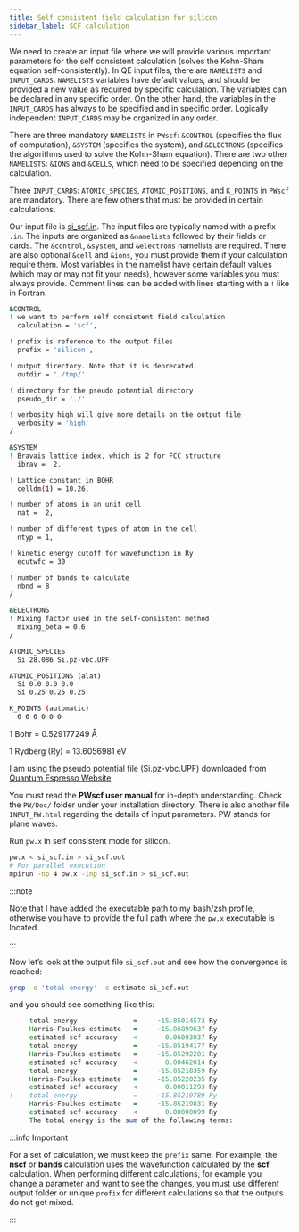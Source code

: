 ```yaml
---
title: Self consistent field calculation for silicon
sidebar_label: SCF calculation
---
```


We need to create an input file where we will provide various important
parameters for the self consistent calculation (solves the Kohn-Sham equation
self-consistently). In QE input files, there are `NAMELISTS` and `INPUT_CARDS`.
`NAMELISTS` variables have default values, and should be provided a new value as
required by specific calculation. The variables can be declared in any specific
order. On the other hand, the variables in the `INPUT_CARDS` has always to be
specified and in specific order. Logically independent `INPUT_CARDS` may be
organized in any order.

There are three mandatory `NAMELISTS` in `PWscf`: `&CONTROL` (specifies the flux
of computation), `&SYSTEM` (specifies the system), and `&ELECTRONS` (specifies
the algorithms used to solve the Kohn-Sham equation). There are two other
`NAMELISTS`: `&IONS` and `&CELLS`, which need to be specified depending on the
calculation.

Three `INPUT_CARDS`: `ATOMIC_SPECIES`, `ATOMIC_POSITIONS`, and `K_POINTS` in
`PWscf` are mandatory. There are few others that must be provided in certain
calculations.

Our input file is [si_scf.in](https://github.com/pranabdas/qe-dft/). The input
files are typically named with a prefix `.in`. The inputs are organized as
`&namelists` followed by their fields or cards. The `&control`, `&system`, and
`&electrons` namelists are required. There are also optional `&cell` and
`&ions`, you must provide them if your calculation require them. Most variables
in the namelist have certain default values (which may or may not fit your
needs), however some variables you must always provide. Comment lines can be
added with lines starting with a `!` like in Fortran.

```bash title="src/silicon/si_scf.in"
&CONTROL
! we want to perform self consistent field calculation
  calculation = 'scf',

! prefix is reference to the output files
  prefix = 'silicon',

! output directory. Note that it is deprecated.
  outdir = './tmp/'

! directory for the pseudo potential directory
  pseudo_dir = './'

! verbosity high will give more details on the output file
  verbosity = 'high'
/

&SYSTEM
! Bravais lattice index, which is 2 for FCC structure
  ibrav =  2,

! Lattice constant in BOHR
  celldm(1) = 10.26,

! number of atoms in an unit cell
  nat =  2,

! number of different types of atom in the cell
  ntyp = 1,

! kinetic energy cutoff for wavefunction in Ry
  ecutwfc = 30

! number of bands to calculate
  nbnd = 8
/

&ELECTRONS
! Mixing factor used in the self-consistent method
  mixing_beta = 0.6
/

ATOMIC_SPECIES
  Si 28.086 Si.pz-vbc.UPF

ATOMIC_POSITIONS (alat)
  Si 0.0 0.0 0.0
  Si 0.25 0.25 0.25

K_POINTS (automatic)
  6 6 6 0 0 0
```

1 Bohr = 0.529177249 Å

1 Rydberg (Ry) = 13.6056981 eV

I am using the pseudo potential file (Si.pz-vbc.UPF) downloaded from [Quantum
Espresso Website](https://www.quantum-espresso.org/pseudopotentials).

You must read the **PWscf user manual** for in-depth understanding. Check the
`PW/Doc/` folder under your installation directory. There is also another file
`INPUT_PW.html` regarding the details of input parameters. PW stands for plane
waves.

Run `pw.x` in self consistent mode for silicon.
```bash
pw.x < si_scf.in > si_scf.out
# For parallel execution
mpirun -np 4 pw.x -inp si_scf.in > si_scf.out
```

:::note

Note that I have added the executable path to my bash/zsh profile, otherwise you
have to provide the full path where the `pw.x` executable is located.

:::

Now let’s look at the output file `si_scf.out` and see how the convergence is
reached:
```bash
grep -e 'total energy' -e estimate si_scf.out
```

and you should see something like this:
```fortran
     total energy              =     -15.85014573 Ry
     Harris-Foulkes estimate   =     -15.86899637 Ry
     estimated scf accuracy    <       0.06093037 Ry
     total energy              =     -15.85194177 Ry
     Harris-Foulkes estimate   =     -15.85292281 Ry
     estimated scf accuracy    <       0.00462014 Ry
     total energy              =     -15.85218359 Ry
     Harris-Foulkes estimate   =     -15.85220235 Ry
     estimated scf accuracy    <       0.00011293 Ry
!    total energy              =     -15.85219789 Ry
     Harris-Foulkes estimate   =     -15.85219831 Ry
     estimated scf accuracy    <       0.00000099 Ry
     The total energy is the sum of the following terms:
```

:::info Important

For a set of calculation, we must keep the `prefix` same. For example, the
**nscf** or **bands** calculation uses the wavefunction calculated by the
**scf** calculation. When performing different calculations, for example you
change a parameter and want to see the changes, you must use different output
folder or unique `prefix` for different calculations so that the outputs do not
get mixed.

:::
